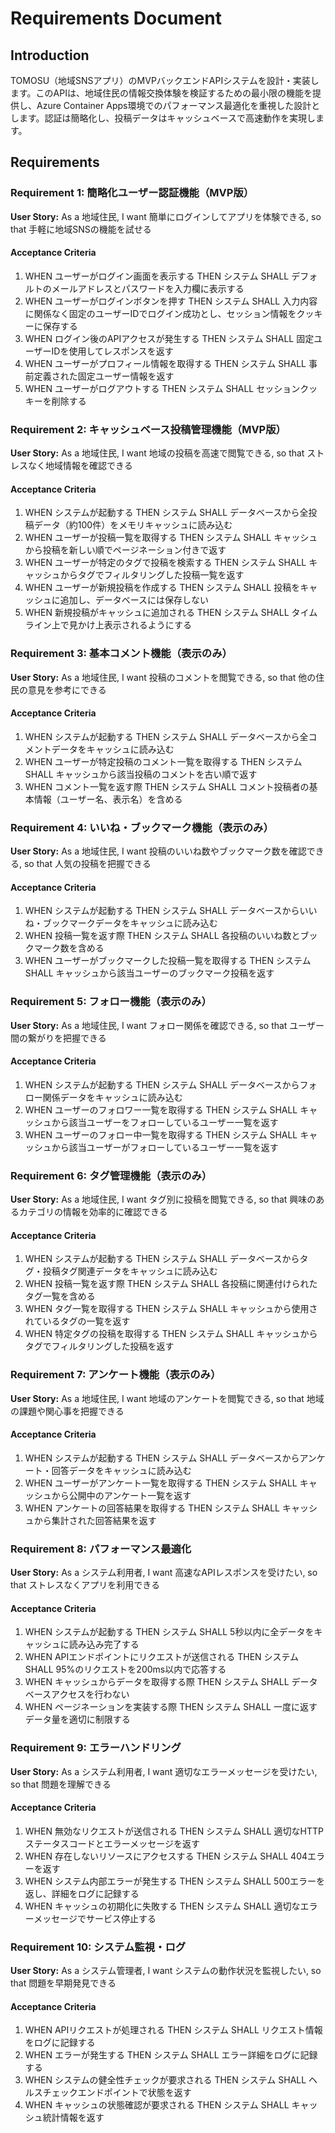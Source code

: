 # Requirements Document

## Introduction

TOMOSU（地域SNSアプリ）のMVPバックエンドAPIシステムを設計・実装します。このAPIは、地域住民の情報交換体験を検証するための最小限の機能を提供し、Azure Container Apps環境でのパフォーマンス最適化を重視した設計とします。認証は簡略化し、投稿データはキャッシュベースで高速動作を実現します。

## Requirements

### Requirement 1: 簡略化ユーザー認証機能（MVP版）

**User Story:** As a 地域住民, I want 簡単にログインしてアプリを体験できる, so that 手軽に地域SNSの機能を試せる

#### Acceptance Criteria

1. WHEN ユーザーがログイン画面を表示する THEN システム SHALL デフォルトのメールアドレスとパスワードを入力欄に表示する
2. WHEN ユーザーがログインボタンを押す THEN システム SHALL 入力内容に関係なく固定のユーザーIDでログイン成功とし、セッション情報をクッキーに保存する
3. WHEN ログイン後のAPIアクセスが発生する THEN システム SHALL 固定ユーザーIDを使用してレスポンスを返す
4. WHEN ユーザーがプロフィール情報を取得する THEN システム SHALL 事前定義された固定ユーザー情報を返す
5. WHEN ユーザーがログアウトする THEN システム SHALL セッションクッキーを削除する

### Requirement 2: キャッシュベース投稿管理機能（MVP版）

**User Story:** As a 地域住民, I want 地域の投稿を高速で閲覧できる, so that ストレスなく地域情報を確認できる

#### Acceptance Criteria

1. WHEN システムが起動する THEN システム SHALL データベースから全投稿データ（約100件）をメモリキャッシュに読み込む
2. WHEN ユーザーが投稿一覧を取得する THEN システム SHALL キャッシュから投稿を新しい順でページネーション付きで返す
3. WHEN ユーザーが特定のタグで投稿を検索する THEN システム SHALL キャッシュからタグでフィルタリングした投稿一覧を返す
4. WHEN ユーザーが新規投稿を作成する THEN システム SHALL 投稿をキャッシュに追加し、データベースには保存しない
5. WHEN 新規投稿がキャッシュに追加される THEN システム SHALL タイムライン上で見かけ上表示されるようにする

### Requirement 3: 基本コメント機能（表示のみ）

**User Story:** As a 地域住民, I want 投稿のコメントを閲覧できる, so that 他の住民の意見を参考にできる

#### Acceptance Criteria

1. WHEN システムが起動する THEN システム SHALL データベースから全コメントデータをキャッシュに読み込む
2. WHEN ユーザーが特定投稿のコメント一覧を取得する THEN システム SHALL キャッシュから該当投稿のコメントを古い順で返す
3. WHEN コメント一覧を返す際 THEN システム SHALL コメント投稿者の基本情報（ユーザー名、表示名）を含める

### Requirement 4: いいね・ブックマーク機能（表示のみ）

**User Story:** As a 地域住民, I want 投稿のいいね数やブックマーク数を確認できる, so that 人気の投稿を把握できる

#### Acceptance Criteria

1. WHEN システムが起動する THEN システム SHALL データベースからいいね・ブックマークデータをキャッシュに読み込む
2. WHEN 投稿一覧を返す際 THEN システム SHALL 各投稿のいいね数とブックマーク数を含める
3. WHEN ユーザーがブックマークした投稿一覧を取得する THEN システム SHALL キャッシュから該当ユーザーのブックマーク投稿を返す

### Requirement 5: フォロー機能（表示のみ）

**User Story:** As a 地域住民, I want フォロー関係を確認できる, so that ユーザー間の繋がりを把握できる

#### Acceptance Criteria

1. WHEN システムが起動する THEN システム SHALL データベースからフォロー関係データをキャッシュに読み込む
2. WHEN ユーザーのフォロワー一覧を取得する THEN システム SHALL キャッシュから該当ユーザーをフォローしているユーザー一覧を返す
3. WHEN ユーザーのフォロー中一覧を取得する THEN システム SHALL キャッシュから該当ユーザーがフォローしているユーザー一覧を返す

### Requirement 6: タグ管理機能（表示のみ）

**User Story:** As a 地域住民, I want タグ別に投稿を閲覧できる, so that 興味のあるカテゴリの情報を効率的に確認できる

#### Acceptance Criteria

1. WHEN システムが起動する THEN システム SHALL データベースからタグ・投稿タグ関連データをキャッシュに読み込む
2. WHEN 投稿一覧を返す際 THEN システム SHALL 各投稿に関連付けられたタグ一覧を含める
3. WHEN タグ一覧を取得する THEN システム SHALL キャッシュから使用されているタグの一覧を返す
4. WHEN 特定タグの投稿を取得する THEN システム SHALL キャッシュからタグでフィルタリングした投稿を返す

### Requirement 7: アンケート機能（表示のみ）

**User Story:** As a 地域住民, I want 地域のアンケートを閲覧できる, so that 地域の課題や関心事を把握できる

#### Acceptance Criteria

1. WHEN システムが起動する THEN システム SHALL データベースからアンケート・回答データをキャッシュに読み込む
2. WHEN ユーザーがアンケート一覧を取得する THEN システム SHALL キャッシュから公開中のアンケート一覧を返す
3. WHEN アンケートの回答結果を取得する THEN システム SHALL キャッシュから集計された回答結果を返す

### Requirement 8: パフォーマンス最適化

**User Story:** As a システム利用者, I want 高速なAPIレスポンスを受けたい, so that ストレスなくアプリを利用できる

#### Acceptance Criteria

1. WHEN システムが起動する THEN システム SHALL 5秒以内に全データをキャッシュに読み込み完了する
2. WHEN APIエンドポイントにリクエストが送信される THEN システム SHALL 95%のリクエストを200ms以内で応答する
3. WHEN キャッシュからデータを取得する際 THEN システム SHALL データベースアクセスを行わない
4. WHEN ページネーションを実装する際 THEN システム SHALL 一度に返すデータ量を適切に制限する

### Requirement 9: エラーハンドリング

**User Story:** As a システム利用者, I want 適切なエラーメッセージを受けたい, so that 問題を理解できる

#### Acceptance Criteria

1. WHEN 無効なリクエストが送信される THEN システム SHALL 適切なHTTPステータスコードとエラーメッセージを返す
2. WHEN 存在しないリソースにアクセスする THEN システム SHALL 404エラーを返す
3. WHEN システム内部エラーが発生する THEN システム SHALL 500エラーを返し、詳細をログに記録する
4. WHEN キャッシュの初期化に失敗する THEN システム SHALL 適切なエラーメッセージでサービス停止する

### Requirement 10: システム監視・ログ

**User Story:** As a システム管理者, I want システムの動作状況を監視したい, so that 問題を早期発見できる

#### Acceptance Criteria

1. WHEN APIリクエストが処理される THEN システム SHALL リクエスト情報をログに記録する
2. WHEN エラーが発生する THEN システム SHALL エラー詳細をログに記録する
3. WHEN システムの健全性チェックが要求される THEN システム SHALL ヘルスチェックエンドポイントで状態を返す
4. WHEN キャッシュの状態確認が要求される THEN システム SHALL キャッシュ統計情報を返す